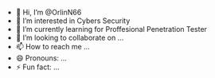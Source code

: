 - 👋 Hi, I’m @OrlinN66
- 👀 I’m interested in Cybers Security
- 🌱 I’m currently learning for Proffesional Penetration Tester
- 💞️ I’m looking to collaborate on ...
- 📫 How to reach me ...
- 😄 Pronouns: ...
- ⚡ Fun fact: ...

<!---
OrlinN66/OrlinN66 is a ✨ special ✨ repository because its `README.md` (this file) appears on your GitHub profile.
You can click the Preview link to take a look at your changes.
--->
